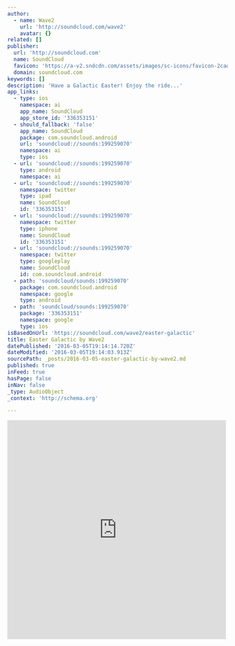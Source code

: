 ```yaml
---
author:
  - name: Wave2
    url: 'http://soundcloud.com/wave2'
    avatar: {}
related: []
publisher:
  url: 'http://soundcloud.com'
  name: SoundCloud
  favicon: 'https://a-v2.sndcdn.com/assets/images/sc-icons/favicon-2cadd14b.ico'
  domain: soundcloud.com
keywords: []
description: 'Have a Galactic Easter! Enjoy the ride...'
app_links:
  - type: ios
    namespace: ai
    app_name: SoundCloud
    app_store_id: '336353151'
  - should_fallback: 'false'
    app_name: SoundCloud
    package: com.soundcloud.android
    url: 'soundcloud://sounds:199259070'
    namespace: ai
    type: ios
  - url: 'soundcloud://sounds:199259070'
    type: android
    namespace: ai
  - url: 'soundcloud://sounds:199259070'
    namespace: twitter
    type: ipad
    name: SoundCloud
    id: '336353151'
  - url: 'soundcloud://sounds:199259070'
    namespace: twitter
    type: iphone
    name: SoundCloud
    id: '336353151'
  - url: 'soundcloud://sounds:199259070'
    namespace: twitter
    type: googleplay
    name: SoundCloud
    id: com.soundcloud.android
  - path: 'soundcloud/sounds:199259070'
    package: com.soundcloud.android
    namespace: google
    type: android
  - path: 'soundcloud/sounds:199259070'
    package: '336353151'
    namespace: google
    type: ios
isBasedOnUrl: 'https://soundcloud.com/wave2/easter-galactic'
title: Easter Galactic by Wave2
datePublished: '2016-03-05T19:14:14.720Z'
dateModified: '2016-03-05T19:14:03.913Z'
sourcePath: _posts/2016-03-05-easter-galactic-by-wave2.md
published: true
inFeed: true
hasPage: false
inNav: false
_type: AudioObject
_context: 'http://schema.org'

---
```

<iframe src="https://cdn.embedly.com/widgets/media.html?src=https%3A%2F%2Fw.soundcloud.com%2Fplayer%2F%3Fvisual%3Dtrue%26url%3Dhttp%253A%252F%252Fapi.soundcloud.com%252Ftracks%252F199259070%26show_artwork%3Dtrue&amp;url=https%3A%2F%2Fsoundcloud.com%2Fwave2%2Feaster-galactic&amp;image=http%3A%2F%2Fi1.sndcdn.com%2Fartworks-000112329089-dwbiey-t500x500.jpg&amp;key=b7d04c9b404c499eba89ee7072e1c4f7&amp;type=text%2Fhtml&amp;schema=soundcloud" width="500" height="500" scrolling="no" frameborder="0" allowfullscreen="allowfullscreen" style=""></iframe>
